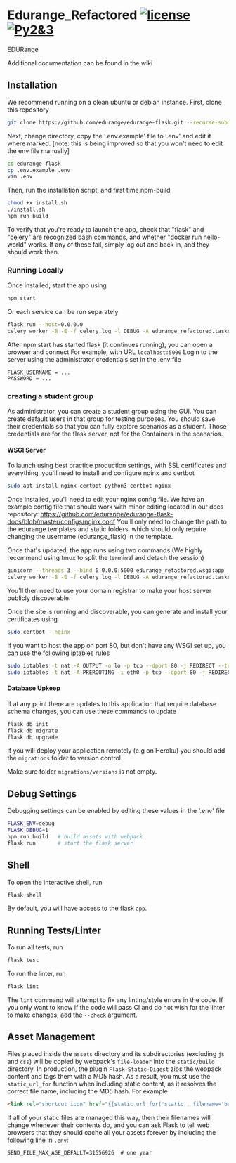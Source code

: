 # Edurange_Refactored [![license](https://img.shields.io/github/license/mashape/apistatus.svg?maxAge=2592000)](https://github.com/coojac09/edurange-flask/blob/master/LICENSE) [![Py2&3](https://img.shields.io/badge/Python-2%20%26%203-green.svg)]()

EDURange

Additional documentation can be found in the wiki

## Installation
We recommend running on a clean ubuntu or debian instance.
First, clone this repository

```bash
git clone https://github.com/edurange/edurange-flask.git --recurse-submodules
```

Next, change directory, copy the '.env.example' file to '.env' and edit it where marked. [note: this is being improved so that you won't need to edit the env file
manually]
```bash
cd edurange-flask
cp .env.example .env
vim .env
```

Then, run the installation script, and first time npm-build
```bash
chmod +x install.sh
./install.sh
npm run build
```
To verify that you're ready to launch the app, check that "flask" and "celery" are recognized bash commands, and whether "docker run hello-world" works.
If any of these fail, simply log out and back in, and they should work then. 

### Running Locally

Once installed, start the app using
```bash
npm start
```
Or each service can be run separately 
```bash
flask run --host=0.0.0.0
celery worker -B -E -f celery.log -l DEBUG -A edurange_refactored.tasks
```
After npm start has started flask (it continues running), you can open a browser and connect
For example, with URL ```localhost:5000``` 
Login to the server using the administrator credentials set in the .env file
```
FLASK_USERNAME = ...
PASSWORD = ...
```
### creating a student group
As administrator, you can create a student group using the GUI.
You can create default users in that group for testing purposes. You should save their credentials so that you can fully explore scenarios as a student.
Those credentials are for the flask server, not for the Containers in the scanarios.


#### WSGI Server

To launch using best practice production settings, with SSL certificates and everything, you'll need to install and configure nginx and certbot
```bash
sudo apt install nginx certbot python3-certbot-nginx
```
Once installed, you'll need to edit your nginx config file. 
We have an example config file that should work with minor editing located in our docs repository:
https://github.com/edurange/edurange-flask-docs/blob/master/configs/nginx.conf
You'll only need to change the path to the edurange templates and static folders, which should only require changing the username (edurange_flask) in the template. 

Once that's updated, the app runs using two commands (We highly recommend using tmux to split the terminal and detach the session)
```bash
gunicorn --threads 3 --bind 0.0.0.0:5000 edurange_refactored.wsgi:app
celery worker -B -E -f celery.log -l DEBUG -A edurange_refactored.tasks 
```

You'll then need to use your domain registrar to make your host server publicly discoverable.

Once the site is running and discoverable, you can generate and install your certificates using
```bash
sudo certbot --nginx
```

If you want to host the app on port 80, but don't have any WSGI set up, you can use the following iptables rules
```bash
sudo iptables -t nat -A OUTPUT -o lo -p tcp --dport 80 -j REDIRECT --to-port 5000
sudo iptables -t nat -A PREROUTING -i eth0 -p tcp --dport 80 -j REDIRECT --to-port 5000
```

#### Database Upkeep

If at any point there are updates to this application that require database schema changes, you can use these commands to update

```bash
flask db init
flask db migrate
flask db upgrade
```
If you will deploy your application remotely (e.g on Heroku) you should add the `migrations` folder to version control.

Make sure folder `migrations/versions` is not empty.

## Debug Settings

Debugging settings can be enabled by editing these values in the '.env' file

```bash
FLASK_ENV=debug
FLASK_DEBUG=1
npm run build   # build assets with webpack
flask run       # start the flask server
```

## Shell

To open the interactive shell, run

```bash
flask shell
```

By default, you will have access to the flask `app`.

## Running Tests/Linter

To run all tests, run

```bash
flask test
```

To run the linter, run

```bash
flask lint
```

The `lint` command will attempt to fix any linting/style errors in the code. If you only want to know if the code will pass CI and do not wish for the linter to make changes, add the `--check` argument.


## Asset Management

Files placed inside the `assets` directory and its subdirectories
(excluding `js` and `css`) will be copied by webpack's
`file-loader` into the `static/build` directory. In production, the plugin
`Flask-Static-Digest` zips the webpack content and tags them with a MD5 hash.
As a result, you must use the `static_url_for` function when including static content,
as it resolves the correct file name, including the MD5 hash.
For example

```html
<link rel="shortcut icon" href="{{static_url_for('static', filename='build/img/favicon.ico') }}">
```

If all of your static files are managed this way, then their filenames will change whenever their
contents do, and you can ask Flask to tell web browsers that they
should cache all your assets forever by including the following line
in ``.env``:

```text
SEND_FILE_MAX_AGE_DEFAULT=31556926  # one year
```
